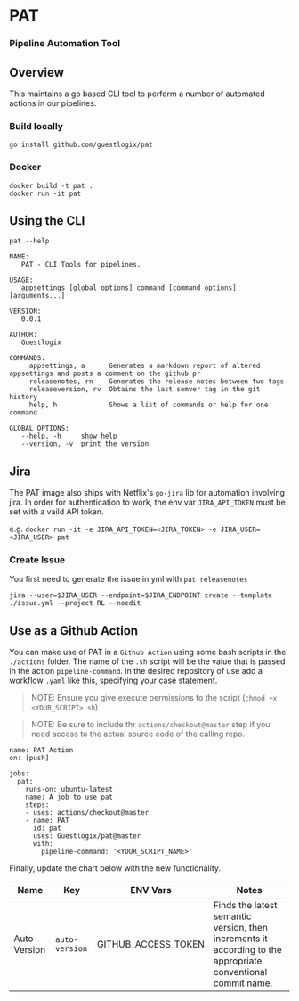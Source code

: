 # PAT
### Pipeline Automation Tool

## Overview

This maintains a go based CLI tool to perform a number of automated actions in our pipelines.

### Build locally

`go install github.com/guestlogix/pat`

### Docker

```
docker build -t pat .
docker run -it pat
```

## Using the CLI
`pat --help`
```
NAME:
   PAT - CLI Tools for pipelines.

USAGE:
   appsettings [global options] command [command options] [arguments...]

VERSION:
   0.0.1

AUTHOR:
   Guestlogix

COMMANDS:
     appsettings, a      Generates a markdown report of altered appsettings and posts a comment on the github pr
     releasenotes, rn    Generates the release notes between two tags
     releaseversion, rv  Obtains the last semver tag in the git history
     help, h             Shows a list of commands or help for one command

GLOBAL OPTIONS:
   --help, -h     show help
   --version, -v  print the version
```


## Jira

The PAT image also ships with Netflix's `go-jira` lib for automation involving jira. In order for authentication to work, the env var `JIRA_API_TOKEN` must be set with a vaild API token.

e.g. `docker run -it -e JIRA_API_TOKEN=<JIRA_TOKEN> -e JIRA_USER=<JIRA_USER> pat`

### Create Issue
You first need to generate the issue in yml with `pat releasenotes`

`jira --user=$JIRA_USER --endpoint=$JIRA_ENDPOINT create --template ./issue.yml --project RL --noedit`

## Use as a Github Action

You can make use of PAT in a `Github Action` using some bash scripts in the `./actions` folder. The name of the `.sh` script will be the value that is passed in the action `pipeline-command`. In the desired repository of use add a workflow `.yaml` like this, specifying your case statement.

> NOTE: Ensure you give execute permissions to the script (`chmod +x <YOUR_SCRIPT>.sh`)

> NOTE: Be sure to include thr `actions/checkout@master` step if you need access to the actual source code of the calling repo.

```
name: PAT Action
on: [push]

jobs:
  pat:
    runs-on: ubuntu-latest
    name: A job to use pat
    steps:
    - uses: actions/checkout@master
    - name: PAT
      id: pat
      uses: Guestlogix/pat@master
      with:
        pipeline-command: '<YOUR_SCRIPT_NAME>'
```

Finally, update the chart below with the new functionality.

| Name         | Key            | ENV Vars | Notes                                                                                                        |
|--------------|----------------|-----------|--------------------------------------------------------------------------------------------------------------|
| Auto Version | `auto-version` | GITHUB_ACCESS_TOKEN  | Finds the latest semantic version, then increments it according to the appropriate conventional commit name. |